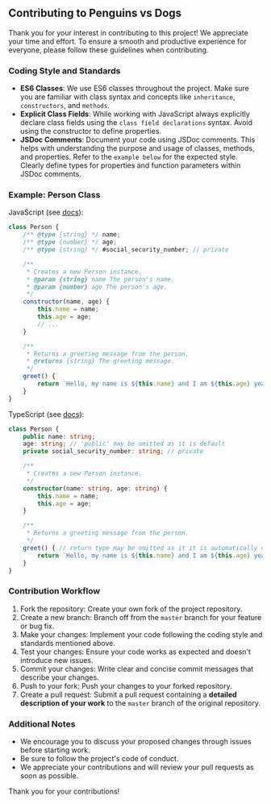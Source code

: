 ## Contributing to Penguins vs Dogs

Thank you for your interest in contributing to this project! We appreciate your time and effort. To ensure a smooth and productive experience for everyone, please follow these guidelines when contributing.

### Coding Style and Standards

* **ES6 Classes**: We use ES6 classes throughout the project. Make sure you are familiar with class syntax and concepts like `inheritance`, `constructors`, and `methods`.
* **Explicit Class Fields**: While working with JavaScript always explicitly declare class fields using the `class field declarations` syntax. Avoid using the constructor to define properties.
* **JSDoc Comments**: Document your code using JSDoc comments. This helps with understanding the purpose and usage of classes, methods, and properties. Refer to the `example below` for the expected style. Clearly define types for properties and function parameters within JSDoc comments.

### Example: Person Class
JavaScript (see [docs](https://developer.mozilla.org/en-US/docs/Web/JavaScript/Reference/Classes)):
``` javascript
class Person {
    /** @type {string} */ name;
    /** @type {number} */ age;
    /** @type {string} */ #social_security_number; // private

    /**
     * Creates a new Person instance.
     * @param {string} name The person's name.
     * @param {number} age The person's age.
     */
    constructor(name, age) {
        this.name = name;
        this.age = age;
        // ...
    }

    /**
     * Returns a greeting message from the person.
     * @returns {string} The greeting message.
     */
    greet() {
        return `Hello, my name is ${this.name} and I am ${this.age} years old.`;
    }
}
```

TypeScript (see [docs](https://www.typescriptlang.org/docs/handbook/2/classes.html)):
``` typescript
class Person {
    public name: string;
    age: string; // 'public' may be omitted as it is default
    private social_security_number: string; // private

    /**
     * Creates a new Person instance.
     */
    constructor(name: string, age: string) {
        this.name = name;
        this.age = age;
    }

    /**
     * Returns a greeting message from the person.
     */
    greet() { // return type may be omitted as it it is automatically deduced
        return `Hello, my name is ${this.name} and I am ${this.age} years old.`;
    }
}
```

### Contribution Workflow

1. Fork the repository: Create your own fork of the project repository.
2. Create a new branch: Branch off from the `master` branch for your feature or bug fix.
3. Make your changes: Implement your code following the coding style and standards mentioned above.
4. Test your changes: Ensure your code works as expected and doesn't introduce new issues.
5. Commit your changes: Write clear and concise commit messages that describe your changes.
6. Push to your fork: Push your changes to your forked repository.
7. Create a pull request: Submit a pull request containing a **detailed description of your work** to the `master` branch of the original repository.

### Additional Notes

* We encourage you to discuss your proposed changes through issues before starting work.
* Be sure to follow the project's code of conduct.
* We appreciate your contributions and will review your pull requests as soon as possible.

Thank you for your contributions!
